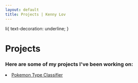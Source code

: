 ```yaml
---
layout: default
title: Projects | Kenny Lov
---
```

li{
  text-decoration: underline;
}
# Projects
### Here are some of my projects I've been working on:

<p>
  <li><a href= "/projects/pokemon_classifier">Pokemon Type Classifier</a></li>
</p>

